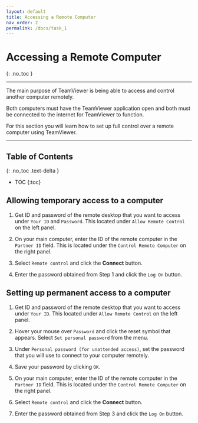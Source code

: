 ```yaml
---
layout: default
title: Accessing a Remote Computer
nav_order: 2
permalink: /docs/task_1
---
```


# Accessing a Remote Computer
{: .no_toc }

---

The main purpose of TeamViewer is being able to access and control another computer remotely. 

Both computers must have the TeamViewer application open and both must be connected to the internet for TeamViewer to function.

For this section you will learn how to set up full control over a remote computer using TeamViewer.

---

## Table of Contents
{: .no_toc .text-delta }

* TOC
{:toc}


## Allowing temporary access to a computer

1. Get ID and password of the remote desktop that you want to access under `Your ID` and `Password`. This located under `Allow Remote Control` on the left panel.

2. On your main computer, enter the ID of the remote computer in the `Partner ID` field. This is located under the `Control Remote Computer` on the right panel.

3. Select `Remote control` and click the **Connect** button.

4. Enter the password obtained from Step 1 and click the `Log On` button.

## Setting up permanent access to a computer

1. Get ID and password of the remote desktop that you want to access under `Your ID`. This located under `Allow Remote Control` on the left panel.

2. Hover your mouse over `Password` and click the reset symbol that appears. Select `Set personal password` from the menu.

3. Under `Personal password (for unattended access)`, set the password that you will use to connect to your computer remotely.

4. Save your password by clicking `OK`.

5. On your main computer, enter the ID of the remote computer in the `Partner ID` field. This is located under the `Control Remote Computer` on the right panel.

6. Select `Remote control` and click the **Connect** button.

7. Enter the password obtained from Step 3 and click the `Log On` button.

